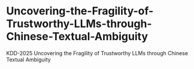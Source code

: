 # Uncovering-the-Fragility-of-Trustworthy-LLMs-through-Chinese-Textual-Ambiguity
KDD-2025 Uncovering the Fragility of Trustworthy LLMs through Chinese Textual Ambiguity
